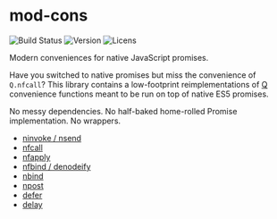 mod-cons
===========

![Build Status](https://img.shields.io/travis/ttab/mod-cons.svg)
![Version](https://img.shields.io/npm/v/mod-cons.svg)
![Licens](https://img.shields.io/npm/l/mod-cons.svg)

Modern conveniences for native JavaScript promises. 

Have you switched to native promises but miss the convenience of
`Q.nfcall`? This library contains a low-footprint reimplementations of
[Q] convenience functions meant to be run on top of native ES5
promises. 

No messy dependencies. No half-baked home-rolled Promise
implementation. No wrappers.

  - [ninvoke / nsend][ninvoke]
  - [nfcall]
  - [nfapply]
  - [nfbind / denodeify][nfbind]
  - [nbind]
  - [npost][npost]
  - [defer]
  - [delay]

[Q]:https://github.com/kriskowal/q/
[ninvoke]:https://github.com/kriskowal/q/wiki/API-Reference#qninvokeobject-methodname-args
[nfcall]:https://github.com/kriskowal/q/wiki/API-Reference#qnfcallfunc-args
[nfapply]:https://github.com/kriskowal/q/wiki/API-Reference#qnfapplynodefunc-args
[nfbind]:https://github.com/kriskowal/q/wiki/API-Reference#qnfbindnodefunc-args
[npost]:https://github.com/kriskowal/q/wiki/API-Reference#qnpostobject-methodname-args
[nbind]:https://github.com/kriskowal/q/wiki/API-Reference#qnbindnodemethod-thisarg-args
[defer]:https://github.com/kriskowal/q/wiki/API-Reference#qdefer
[delay]:https://github.com/kriskowal/q/wiki/API-Reference#qdelayms

